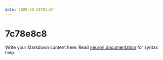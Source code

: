 ```yaml
---
date: 2020-12-31T01:04
---
```


# 7c78e8c8

Write your Markdown content here. Read [neuron documentation](https://neuron.zettel.page/2011404.html) for syntax help.

